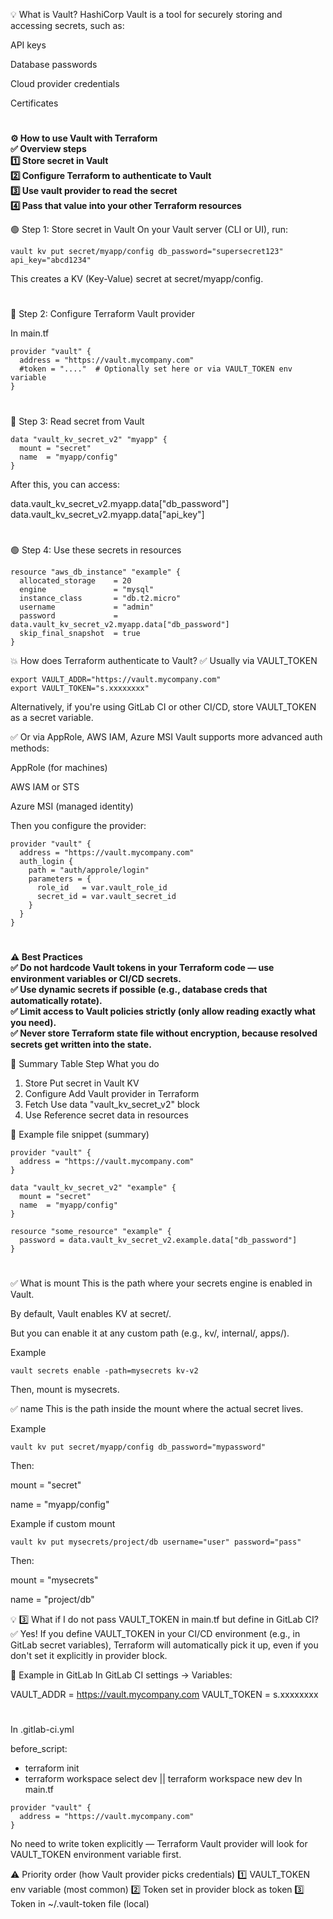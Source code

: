 💡 What is Vault?
HashiCorp Vault is a tool for securely storing and accessing secrets, such as:

API keys

Database passwords

Cloud provider credentials

Certificates
#

**⚙️ How to use Vault with Terraform**  
**✅ Overview steps**  
**1️⃣ Store secret in Vault**  
**2️⃣ Configure Terraform to authenticate to Vault**  
**3️⃣ Use vault provider to read the secret**  
**4️⃣ Pass that value into your other Terraform resources**  

🟢 Step 1: Store secret in Vault
On your Vault server (CLI or UI), run:
```
vault kv put secret/myapp/config db_password="supersecret123" api_key="abcd1234"
```

This creates a KV (Key-Value) secret at secret/myapp/config.
#
🔵 Step 2: Configure Terraform Vault provider

In main.tf
```
provider "vault" {
  address = "https://vault.mycompany.com"
  #token = "...."  # Optionally set here or via VAULT_TOKEN env variable
}
```
#
🔵 Step 3: Read secret from Vault
```
data "vault_kv_secret_v2" "myapp" {
  mount = "secret"
  name  = "myapp/config"
}
```

After this, you can access:


data.vault_kv_secret_v2.myapp.data["db_password"]
data.vault_kv_secret_v2.myapp.data["api_key"]
#
🟢 Step 4: Use these secrets in resources
```
resource "aws_db_instance" "example" {
  allocated_storage    = 20
  engine               = "mysql"
  instance_class       = "db.t2.micro"
  username             = "admin"
  password             = data.vault_kv_secret_v2.myapp.data["db_password"]
  skip_final_snapshot  = true
}
```
💥 How does Terraform authenticate to Vault?
✅ Usually via VAULT_TOKEN
```
export VAULT_ADDR="https://vault.mycompany.com"
export VAULT_TOKEN="s.xxxxxxxx"
```
Alternatively, if you're using GitLab CI or other CI/CD, store VAULT_TOKEN as a secret variable.

✅ Or via AppRole, AWS IAM, Azure MSI
Vault supports more advanced auth methods:

AppRole (for machines)

AWS IAM or STS

Azure MSI (managed identity)

Then you configure the provider:
```
provider "vault" {
  address = "https://vault.mycompany.com"
  auth_login {
    path = "auth/approle/login"
    parameters = {
      role_id   = var.vault_role_id
      secret_id = var.vault_secret_id
    }
  }
}
```
#
**⚠️ Best Practices**  
**✅ Do not hardcode Vault tokens in your Terraform code — use environment variables or CI/CD secrets.**  
**✅ Use dynamic secrets if possible (e.g., database creds that automatically rotate).**  
**✅ Limit access to Vault policies strictly (only allow reading exactly what you need).**  
**✅ Never store Terraform state file without encryption, because resolved secrets get written into the state.**  
  
💬 Summary Table
Step	What you do
1. Store	Put secret in Vault KV
2. Configure	Add Vault provider in Terraform
3. Fetch	Use data "vault_kv_secret_v2" block
4. Use	Reference secret data in resources

🌟 Example file snippet (summary)
```
provider "vault" {
  address = "https://vault.mycompany.com"
}

data "vault_kv_secret_v2" "example" {
  mount = "secret"
  name  = "myapp/config"
}

resource "some_resource" "example" {
  password = data.vault_kv_secret_v2.example.data["db_password"]
}
```
#

✅ What is mount
This is the path where your secrets engine is enabled in Vault.

By default, Vault enables KV at secret/.

But you can enable it at any custom path (e.g., kv/, internal/, apps/).

Example
```
vault secrets enable -path=mysecrets kv-v2
```
Then, mount is mysecrets.

✅ name
This is the path inside the mount where the actual secret lives.

Example
```
vault kv put secret/myapp/config db_password="mypassword"
```
Then:

mount = "secret"

name = "myapp/config"

Example if custom mount
```
vault kv put mysecrets/project/db username="user" password="pass"
```
Then:

mount = "mysecrets"

name = "project/db"

💡 3️⃣ What if I do not pass VAULT_TOKEN in main.tf but define in GitLab CI?  
✅ Yes! If you define VAULT_TOKEN in your CI/CD environment (e.g., in GitLab secret variables), Terraform will automatically pick it up, even if you don't set it explicitly in provider block.

📄 Example in GitLab
In GitLab CI settings → Variables:

VAULT_ADDR = https://vault.mycompany.com
VAULT_TOKEN = s.xxxxxxxx
#
In .gitlab-ci.yml

before_script:
  - terraform init
  - terraform workspace select dev || terraform workspace new dev
In main.tf
```
provider "vault" {
  address = "https://vault.mycompany.com"
}
```
No need to write token explicitly — Terraform Vault provider will look for VAULT_TOKEN environment variable first.

⚠️ Priority order (how Vault provider picks credentials)
1️⃣ VAULT_TOKEN env variable (most common)
2️⃣ Token set in provider block as token
3️⃣ Token in ~/.vault-token file (local)
